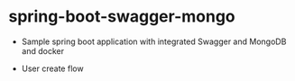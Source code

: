 # spring-boot-swagger-mongo

* Sample spring boot application with integrated Swagger and MongoDB and docker

* User create flow
